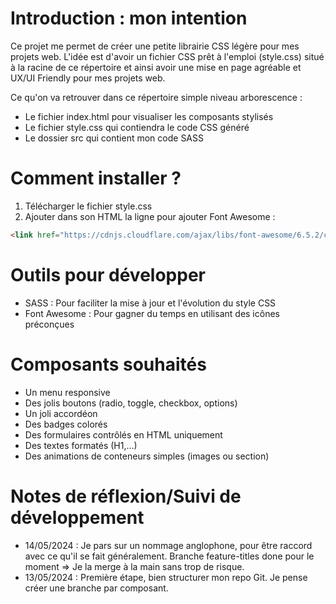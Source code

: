 # Introduction : mon intention
Ce projet me permet de créer une petite librairie CSS légère pour mes projets web. L'idée est d'avoir un fichier CSS prêt à l'emploi (style.css) situé à la racine de ce répertoire et ainsi avoir une mise en page agréable et UX/UI Friendly pour mes projets web.

Ce qu'on va retrouver dans ce répertoire simple niveau arborescence : 
* Le fichier index.html pour visualiser les composants stylisés
* Le fichier style.css qui contiendra le code CSS généré
* Le dossier src qui contient mon code SASS

# Comment installer ?
1. Télécharger le fichier style.css
2. Ajouter dans son HTML la ligne pour ajouter Font Awesome : 
```html
<link href="https://cdnjs.cloudflare.com/ajax/libs/font-awesome/6.5.2/css/fontawesome.min.css" rel="stylesheet" />
```

# Outils pour développer
* SASS : Pour faciliter la mise à jour et l'évolution du style CSS
* Font Awesome : Pour gagner du temps en utilisant des icônes préconçues

# Composants souhaités
* Un menu responsive
* Des jolis boutons (radio, toggle, checkbox, options)
* Un joli accordéon
* Des badges colorés
* Des formulaires contrôlés en HTML uniquement
* Des textes formatés (H1,...)
* Des animations de conteneurs simples (images ou section)

# Notes de réflexion/Suivi de développement
* 14/05/2024 : Je pars sur un nommage anglophone, pour être raccord avec ce qu'il se fait généralement. Branche feature-titles done pour le moment => Je la merge à la main sans trop de risque.
* 13/05/2024 : Première étape, bien structurer mon repo Git. Je pense créer une branche par composant. 

